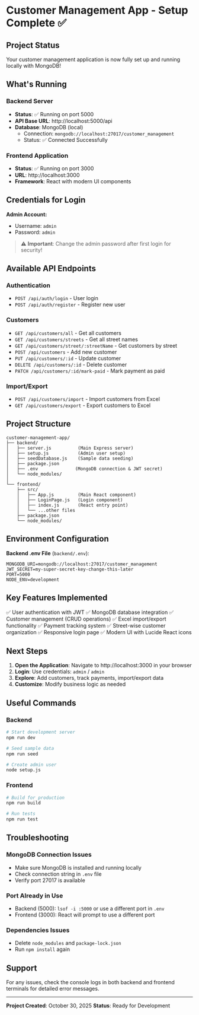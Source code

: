 # Customer Management App - Setup Complete ✅

## Project Status

Your customer management application is now fully set up and running locally with MongoDB!

## What's Running

### Backend Server

- **Status**: ✅ Running on port 5000
- **API Base URL**: http://localhost:5000/api
- **Database**: MongoDB (local)
  - Connection: `mongodb://localhost:27017/customer_management`
  - Status: ✅ Connected Successfully

### Frontend Application

- **Status**: ✅ Running on port 3000
- **URL**: http://localhost:3000
- **Framework**: React with modern UI components

## Credentials for Login

**Admin Account:**

- Username: `admin`
- Password: `admin`

> ⚠️ **Important**: Change the admin password after first login for security!

## Available API Endpoints

### Authentication

- `POST /api/auth/login` - User login
- `POST /api/auth/register` - Register new user

### Customers

- `GET /api/customers/all` - Get all customers
- `GET /api/customers/streets` - Get all street names
- `GET /api/customers/street/:streetName` - Get customers by street
- `POST /api/customers` - Add new customer
- `PUT /api/customers/:id` - Update customer
- `DELETE /api/customers/:id` - Delete customer
- `PATCH /api/customers/:id/mark-paid` - Mark payment as paid

### Import/Export

- `POST /api/customers/import` - Import customers from Excel
- `GET /api/customers/export` - Export customers to Excel

## Project Structure

```
customer-management-app/
├── backend/
│   ├── server.js          (Main Express server)
│   ├── setup.js           (Admin user setup)
│   ├── seedDatabase.js    (Sample data seeding)
│   ├── package.json
│   ├── .env              (MongoDB connection & JWT secret)
│   └── node_modules/
│
└── frontend/
    ├── src/
    │   ├── App.js         (Main React component)
    │   ├── LoginPage.js   (Login component)
    │   ├── index.js       (React entry point)
    │   └── ...other files
    ├── package.json
    └── node_modules/
```

## Environment Configuration

**Backend .env File** (`backend/.env`):

```
MONGODB_URI=mongodb://localhost:27017/customer_management
JWT_SECRET=my-super-secret-key-change-this-later
PORT=5000
NODE_ENV=development
```

## Key Features Implemented

✅ User authentication with JWT
✅ MongoDB database integration
✅ Customer management (CRUD operations)
✅ Excel import/export functionality
✅ Payment tracking system
✅ Street-wise customer organization
✅ Responsive login page
✅ Modern UI with Lucide React icons

## Next Steps

1. **Open the Application**: Navigate to http://localhost:3000 in your browser
2. **Login**: Use credentials: `admin` / `admin`
3. **Explore**: Add customers, track payments, import/export data
4. **Customize**: Modify business logic as needed

## Useful Commands

### Backend

```bash
# Start development server
npm run dev

# Seed sample data
npm run seed

# Create admin user
node setup.js
```

### Frontend

```bash
# Build for production
npm run build

# Run tests
npm run test
```

## Troubleshooting

### MongoDB Connection Issues

- Make sure MongoDB is installed and running locally
- Check connection string in `.env` file
- Verify port 27017 is available

### Port Already in Use

- Backend (5000): `lsof -i :5000` or use a different port in `.env`
- Frontend (3000): React will prompt to use a different port

### Dependencies Issues

- Delete `node_modules` and `package-lock.json`
- Run `npm install` again

## Support

For any issues, check the console logs in both backend and frontend terminals for detailed error messages.

---

**Project Created**: October 30, 2025
**Status**: Ready for Development
